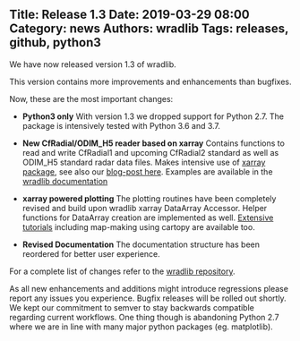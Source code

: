 Title: Release 1.3
Date: 2019-03-29 08:00
Category: news
Authors: wradlib
Tags: releases, github, python3
---

We have now released version 1.3 of wradlib.

This version contains more improvements and enhancements than bugfixes.

Now, these are the most important changes:

- **Python3 only**
With version 1.3 we dropped support for Python 2.7. The package is intensively tested with Python 3.6 and 3.7.

- **New CfRadial/ODIM_H5 reader based on xarray**
Contains functions to read and write CfRadial1 and upcoming CfRadial2 standard as well as ODIM_H5 standard radar data files. Makes intensive use of [xarray package]((http://xarray.pydata.org/en/stable/)), see also our [blog-post here](https://wradlib.org/2019/02/xarray_cfradial2_odimh5/). Examples are available in the [wradlib documentation](https://docs.wradlib.org/en/stable/notebooks/fileio/wradlib_xarray_radial_odim.html)

- **xarray powered plotting**
The plotting routines have been completely revised and build upon wradlib xarray DataArray Accessor. Helper functions for DataArray creation are implemented as well. [Extensive tutorials](https://docs.wradlib.org/en/stable/plotting.html) including map-making using cartopy are available too.

- **Revised Documentation**
The documentation structure has been reordered for better user experience.

For a complete list of changes refer to the [wradlib repository](https://github.com/wradlib/wradlib/commits/main).

As all new enhancements and additions might introduce regressions please report any issues you experience. Bugfix releases will be rolled out shortly. We kept our commitment to semver to stay backwards compatible regarding current workflows. One thing though is abandoning Python 2.7 where we are in line with many major python packages (eg. matplotlib).